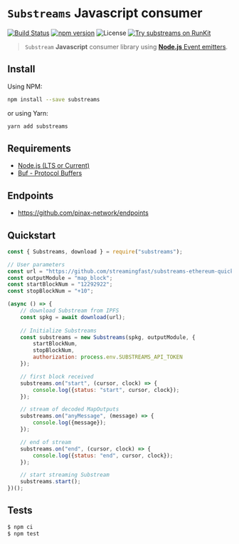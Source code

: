 # `Substreams` **Javascript** consumer

[![Build Status](https://github.com/pinax-network/substreams-js/actions/workflows/test.yml/badge.svg)](https://github.com/pinax-network/substreams-js/actions/workflows/test.yml)
[![npm version](https://badge.fury.io/js/substreams.svg)](https://badge.fury.io/js/substreams)
![License](https://img.shields.io/github/license/pinax-network/substreams-js)
[![Try substreams on RunKit](https://badge.runkitcdn.com/substreams.svg)](https://npm.runkit.com/substreams)
> `Substream` **Javascript** consumer library using [**Node.js** Event emitters](https://nodejs.dev/en/learn/the-nodejs-event-emitter/).

## Install

Using NPM:

```bash
npm install --save substreams
```

or using Yarn:

```bash
yarn add substreams
```

## Requirements

- [Node.js (LTS or Current)](https://nodejs.org/en/)
- [Buf - Protocol Buffers](https://buf.build/)

## Endpoints

- https://github.com/pinax-network/endpoints

## Quickstart

```js
const { Substreams, download } = require("substreams");

// User parameters
const url = "https://github.com/streamingfast/substreams-ethereum-quickstart/releases/download/1.0.0/substreams-ethereum-quickstart-v1.0.0.spkg";
const outputModule = "map_block";
const startBlockNum = "12292922";
const stopBlockNum = "+10";

(async () => {
    // download Substream from IPFS
    const spkg = await download(url);
    
    // Initialize Substreams
    const substreams = new Substreams(spkg, outputModule, {
        startBlockNum,
        stopBlockNum,
        authorization: process.env.SUBSTREAMS_API_TOKEN
    });

    // first block received
    substreams.on("start", (cursor, clock) => {
        console.log({status: "start", cursor, clock});
    });

    // stream of decoded MapOutputs
    substreams.on("anyMessage", (message) => {
        console.log({message});
    });

    // end of stream
    substreams.on("end", (cursor, clock) => {
        console.log({status: "end", cursor, clock});
    });

    // start streaming Substream
    substreams.start();
})();
```

## Tests

```bash
$ npm ci
$ npm test
```
